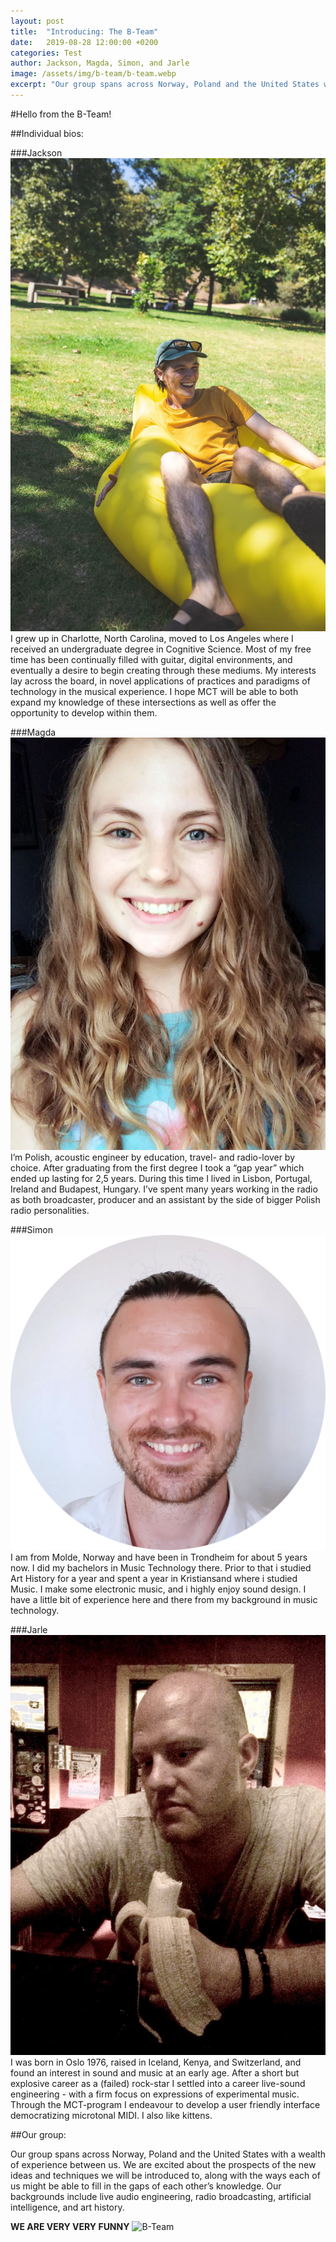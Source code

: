 ```yaml
---
layout: post
title:  "Introducing: The B-Team"
date:   2019-08-28 12:00:00 +0200
categories: Test
author: Jackson, Magda, Simon, and Jarle
image: /assets/img/b-team/b-team.webp
excerpt: "Our group spans across Norway, Poland and the United States with a wealth of experience between us. We are excited about the prospects of the new ideas and techniques we will be introduced to, along with the ways each of us might be able to fill in the gaps of each other’s knowledge. Our backgrounds include live audio engineering, radio broadcasting, artificial intelligence, and art history."
---
```


#Hello from the B-Team!

##Individual bios:

###Jackson
![Jackson](/assets/img/b-team/jackson.webp)
I grew up in Charlotte, North Carolina, moved to Los Angeles where I received an undergraduate degree in Cognitive Science.  Most of my free time has been continually filled with guitar, digital environments, and eventually a desire to begin creating through these mediums. My interests lay across the board, in novel applications of practices and paradigms of technology in the musical experience. I hope MCT will be able to both expand my knowledge of these intersections as well as offer the opportunity to develop within them.

###Magda
![Magda](/assets/img/b-team/magda.webp)
I’m Polish, acoustic engineer by education, travel- and radio-lover by choice. After graduating from the first degree I took a “gap year” which ended up lasting for 2,5 years. During this time I lived in Lisbon, Portugal, Ireland and Budapest, Hungary. I’ve spent many years working in the radio as both broadcaster, producer and an assistant by the side of bigger Polish radio personalities.

###Simon
![Simon](/assets/img/b-team/simon.webp)
I am from Molde, Norway and have been in Trondheim for about 5 years now. I did my bachelors in Music Technology there. Prior to that i studied Art History for a year and spent a year in Kristiansand where i studied Music. I make some electronic music, and i highly enjoy sound design. I have a little bit of experience here and there from my background in music technology. 

###Jarle
![Jarle](/assets/img/b-team/jarle.webp)
I was born in Oslo 1976, raised in Iceland, Kenya, and Switzerland, and found an interest in sound and music at an early age. After a short but explosive career as a (failed) rock-star I settled into a career live-sound engineering - with a firm focus on expressions of experimental music. Through the MCT-program I endeavour to develop a user friendly interface democratizing microtonal MIDI. I also like kittens.

##Our group:

Our group spans across Norway, Poland and the United States with a wealth of experience between us. We are excited about the prospects of the new ideas and techniques we will be introduced to, along with the ways each of us might be able to fill in the gaps of each other’s knowledge. Our backgrounds include live audio engineering, radio broadcasting, artificial intelligence, and art history. 

__WE ARE VERY **VERY** FUNNY__
![B-Team](/assests/img/b-team/b-team.webp)